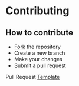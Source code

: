 # Contributing

## How to contribute
- [Fork](https://github.com/alyssabedard/Hanzi2Ruby/fork) the repository
- Create a new branch
- Make your changes
- Submit a pull request

Pull Request [Template](PULL_REQUEST_TEMPLATE.md)